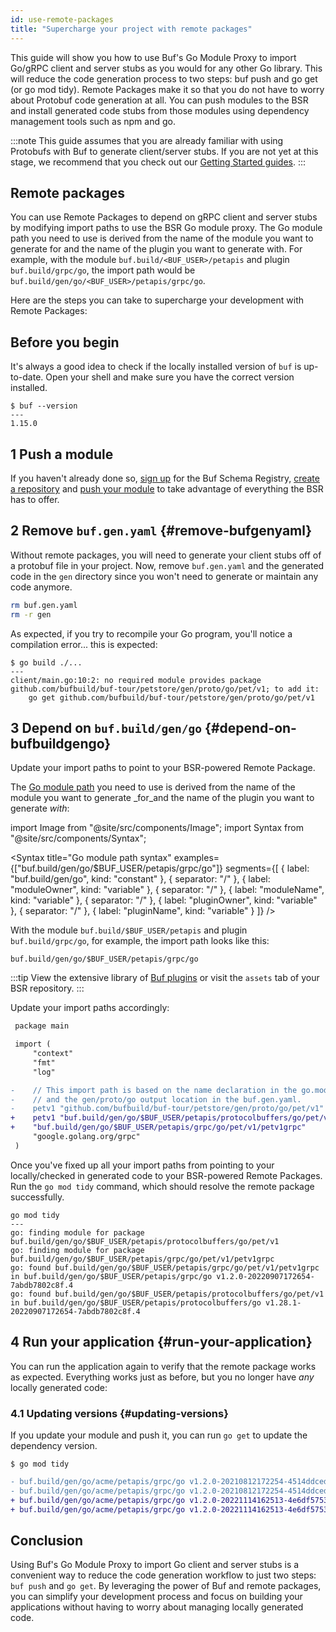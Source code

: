```yaml
---
id: use-remote-packages
title: "Supercharge your project with remote packages"
---
```


This guide will show you how to use Buf's Go Module Proxy to import Go/gRPC client and server stubs as you would for any
other Go library. This will reduce the code generation process to two steps: buf push and go get (or go mod tidy).
Remote Packages make it so that you do not have to worry about Protobuf code generation at all. You can push modules to
the BSR and install generated code stubs from those modules using dependency management tools such as npm and go.

:::note
This guide assumes that you are already familiar with using Protobufs with Buf to generate client/server stubs.
If you are not yet at this stage, we recommend that you check out our [Getting Started guides](../tutorials/getting-started-with-buf-cli.md).
:::

## Remote packages

You can use Remote Packages to depend on gRPC client and server stubs by modifying import paths to use the BSR Go
module proxy. The Go module path you need to use is derived from the name of the module you want to generate for and the
name of the plugin you want to generate with. For example, with the module `buf.build/<BUF_USER>/petapis` and plugin
`buf.build/grpc/go`, the import path would be `buf.build/gen/go/<BUF_USER>/petapis/grpc/go`.

Here are the steps you can take to supercharge your development with Remote Packages:

## Before you begin

It's always a good idea to check if the locally installed version of `buf` is up-to-date. Open your shell and make sure
you have the correct version installed.

```terminal
$ buf --version
---
1.15.0
```

## 1 Push a module

If you haven't already done so, [sign up][sign-up] for the Buf Schema Registry, [create a repository][create-repo]
and [push your module][push-module] to take advantage of everything the BSR has to offer.

## 2 Remove `buf.gen.yaml` {#remove-bufgenyaml}

Without remote packages, you will need to generate your client stubs off of a protobuf file in your project. Now,
remove `buf.gen.yaml` and the generated code in the `gen` directory since you won't need to generate or maintain any
code anymore.

```sh
rm buf.gen.yaml
rm -r gen
```

As expected, if you try to recompile your Go program, you'll notice a compilation error... this is expected:

```terminal
$ go build ./...
---
client/main.go:10:2: no required module provides package github.com/bufbuild/buf-tour/petstore/gen/proto/go/pet/v1; to add it:
	go get github.com/bufbuild/buf-tour/petstore/gen/proto/go/pet/v1
```

## 3 Depend on `buf.build/gen/go` {#depend-on-bufbuildgengo}

Update your import paths to point to your BSR-powered Remote Package.

The [Go module path](/bsr/remote-packages/overview.mdx#the-go-module-path) you need to use is derived from the name of
the module you want to generate _for_and the name of the plugin you want to generate _with_:

import Image from "@site/src/components/Image";
import Syntax from "@site/src/components/Syntax";

<Syntax
title="Go module path syntax"
examples={["buf.build/gen/go/$BUF_USER/petapis/grpc/go"]}
segments={[
{ label: "buf.build/gen/go", kind: "constant" },
{ separator: "/" },
{ label: "moduleOwner", kind: "variable" },
{ separator: "/" },
{ label: "moduleName", kind: "variable" },
{ separator: "/" },
{ label: "pluginOwner", kind: "variable" },
{ separator: "/" },
{ label: "pluginName", kind: "variable" }
]}
/>

With the module `buf.build/$BUF_USER/petapis` and plugin `buf.build/grpc/go`, for example, the import path looks like
this:

```
buf.build/gen/go/$BUF_USER/petapis/grpc/go
```

:::tip
View the extensive library of [Buf plugins][plugins] or visit the `assets` tab of your BSR repository.
:::

Update your import paths accordingly:

```diff title="client/main.go" {8-12}
 package main

 import (
     "context"
     "fmt"
     "log"

-    // This import path is based on the name declaration in the go.mod,
-    // and the gen/proto/go output location in the buf.gen.yaml.
-    petv1 "github.com/bufbuild/buf-tour/petstore/gen/proto/go/pet/v1"
+    petv1 "buf.build/gen/go/$BUF_USER/petapis/protocolbuffers/go/pet/v1"
+    "buf.build/gen/go/$BUF_USER/petapis/grpc/go/pet/v1/petv1grpc"
     "google.golang.org/grpc"
 )
```

Once you've fixed up all your import paths from pointing to your locally/checked in generated code to your BSR-powered
Remote Packages. Run the `go mod tidy` command, which should resolve the remote package successfully.

```terminal
go mod tidy
---
go: finding module for package buf.build/gen/go/$BUF_USER/petapis/protocolbuffers/go/pet/v1
go: finding module for package buf.build/gen/go/$BUF_USER/petapis/grpc/go/pet/v1/petv1grpc
go: found buf.build/gen/go/$BUF_USER/petapis/grpc/go/pet/v1/petv1grpc in buf.build/gen/go/$BUF_USER/petapis/grpc/go v1.2.0-20220907172654-7abdb7802c8f.4
go: found buf.build/gen/go/$BUF_USER/petapis/protocolbuffers/go/pet/v1 in buf.build/gen/go/$BUF_USER/petapis/protocolbuffers/go v1.28.1-20220907172654-7abdb7802c8f.4
```

## 4 Run your application {#run-your-application}

You can run the application again to verify that the remote package works as expected. Everything works just as before,
but you no longer have _any_ locally generated code:

### 4.1 Updating versions {#updating-versions}

If you update your module and push it, you can run `go get` to update the dependency version.

```terminal
$ go mod tidy
```

```diff title="go.sum" {1-4}
- buf.build/gen/go/acme/petapis/grpc/go v1.2.0-20210812172254-4514ddced058.4 h1:QREnaHDWmv55R7nL3buUIRfHH9dSkmPXTenFz1LUUZ4=
- buf.build/gen/go/acme/petapis/grpc/go v1.2.0-20210812172254-4514ddced058.4/go.mod h1:txlj4LYzQXieGG4fYs7419d7Mbh6Vp/32ZRkfZwaUMc=
+ buf.build/gen/go/acme/petapis/grpc/go v1.2.0-20221114162513-4e6df5753af7.4 h1:lCa/8gUpxGfzYpd9gdkriJUd8YospXHonFySS9LkCzI=
+ buf.build/gen/go/acme/petapis/grpc/go v1.2.0-20221114162513-4e6df5753af7.4/go.mod h1:RNC72B+4E2y6/h5H+SDM4J1VOdSiOPBzqCyr7kOdhvw=
```

## Conclusion

Using Buf's Go Module Proxy to import Go client and server stubs is a convenient way to reduce the
code generation workflow to just two steps: `buf push` and `go get`. By leveraging the power of Buf and remote packages, 
you can simplify your development process and focus on building your applications without having to worry about managing
locally generated code.

[modules]: /bsr/overview.mdx#modules

[sign-up]: https://buf.build/signup

[create-repo]: /bsr/overview.mdx#push-a-module

[bsr]: /bsr/overview.mdx

[push-module]: /bsr/overview.mdx#push-a-module

[plugins]: https://buf.build/plugins